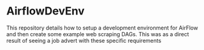 # AirflowDevEnv
This repository details how to setup a development environment for AirFlow and then create some example web scraping DAGs.  This was as a direct result of seeing a job advert with these specific requirements
